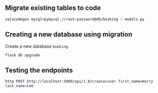 
## Migrate existing tables to code

```bash
sqlacodegen mysql+pymysql://root:password@db/booking > models.py
```

## Creating a new database using migration

Create a new database `booking`.

```bash
flask db upgrade
```

## Testing the endpoints

```bash
http POST http://localhost:5000/api/1.0/create/user first_name=Harry
last_name=Lee
```
